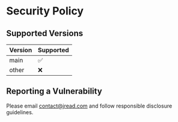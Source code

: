 # Security Policy

## Supported Versions

| Version | Supported          |
| ------- | ------------------ |
| main    | :white_check_mark: |
| other   | :x:                |

## Reporting a Vulnerability

Please email contact@jread.com and follow responsible disclosure guidelines. 
